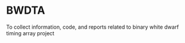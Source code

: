 # BWDTA
To collect information, code, and reports related to binary white dwarf timing array project
